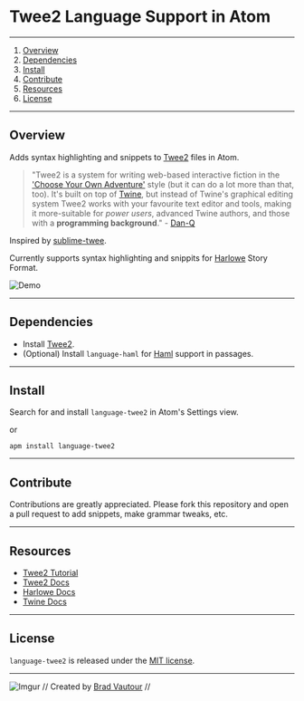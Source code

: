 # Twee2 Language Support in Atom
---
1. [Overview](#overview)
2. [Dependencies](#dependencies)
3. [Install](#install)
4. [Contribute](#Contribute)
5. [Resources](#resources)
6. [License](#license)

---
## <a id="overview"></a>Overview
Adds syntax highlighting and snippets to [Twee2](https://dan-q.github.io/twee2/) files in Atom.

>"Twee2 is a system for writing web-based interactive fiction in the ['Choose Your Own Adventure'](https://en.wikipedia.org/wiki/Choose_Your_Own_Adventure) style (but it can do a lot more than that, too). It's built on top of [Twine](https://twinery.org/), but instead of Twine's graphical editing system Twee2 works with your favourite text editor and tools, making it more-suitable for *power users*, advanced Twine authors, and those with a **programming background**." - [Dan-Q](https://github.com/Dan-Q)

Inspired by [sublime-twee](https://github.com/monospaced/sublime-twee).

Currently supports syntax highlighting and snippits for [Harlowe](https://twine2.neocities.org/1.html) Story Format.

![Demo](http://i.imgur.com/WUMBaR2.gif)

---
## <a id="dependencies"></a>Dependencies

* Install [Twee2](https://dan-q.github.io/twee2/install.html).
* (Optional) Install `language-haml` for [Haml](https://github.com/ezekg/language-haml) support in passages.

---
## <a id="install"></a>Install

Search for and install `language-twee2` in Atom's Settings view.

or

```
apm install language-twee2
```
---
## <a id="contribute"></a>Contribute

Contributions are greatly appreciated. Please fork this repository and open a pull request to add snippets, make grammar tweaks, etc.

---
## <a id="resources"></a>Resources

* [Twee2 Tutorial](https://dan-q.github.io/twee2/tutorial.html)
* [Twee2 Docs](https://dan-q.github.io/twee2/documentation.html)
* [Harlowe Docs](https://twine2.neocities.org/1.html)
* [Twine Docs](https://twinery.org/wiki/)

---

## <a id="license"></a>License
`language-twee2` is released under the [MIT license](license.md).

---
![Imgur](http://i.imgur.com/QGKALPF.png) // Created by [Brad Vautour](https://github.com/bvautour) //
